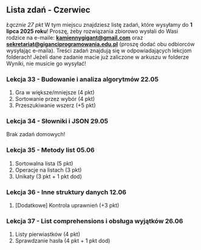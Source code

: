 ## Lista zdań - Czerwiec
*Łącznie 27 pkt*
W tym miejscu znajdziesz listę zadań, które wysyłamy do **1 lipca 2025 roku**! Proszę, żeby rozwiązania zbiorowo wysłali do Wasi rodzice na e-maile: **kamiennygigant@gmail.com** oraz **sekretariat@giganciprogramowania.edu.pl** (proszę dodać obu odbiorców wysyłając e-maila).
Treści zadań znajdują się w odpowiadających lekcjom folderach! Jeżeli dane zadanie macie już zaliczone w arkuszu w folderze Wyniki, nie musicie go wysyłać!



### Lekcja 33 - Budowanie i analiza algorytmów 22.05
1. Gra w większe/mniejsze (4 pkt)
2. Sortowanie przez wybór (4 pkt)
3. Przeszukiwanie wszerz (+5 pkt)

### Lekcja 34 - Słowniki i JSON 29.05
Brak zadań domowych!

### Lekcja 35 - Metody list 05.06
1. Sortowalna lista (5 pkt)
2. Operacje na listach (3 pkt)
3. Unikaty (3 pkt + 1 pkt dod)

### Lekcja 36 - Inne struktury danych 12.06
1. [Dodatkowe] Kontrola uprawnień (+3 pkt)

### Lekcja 37 - List comprehensions i obsługa wyjątków 26.06
1. Listy pierwiastków (4 pkt)
2. Sprawdzanie hasła (4 pkt + 1 pkt dod)